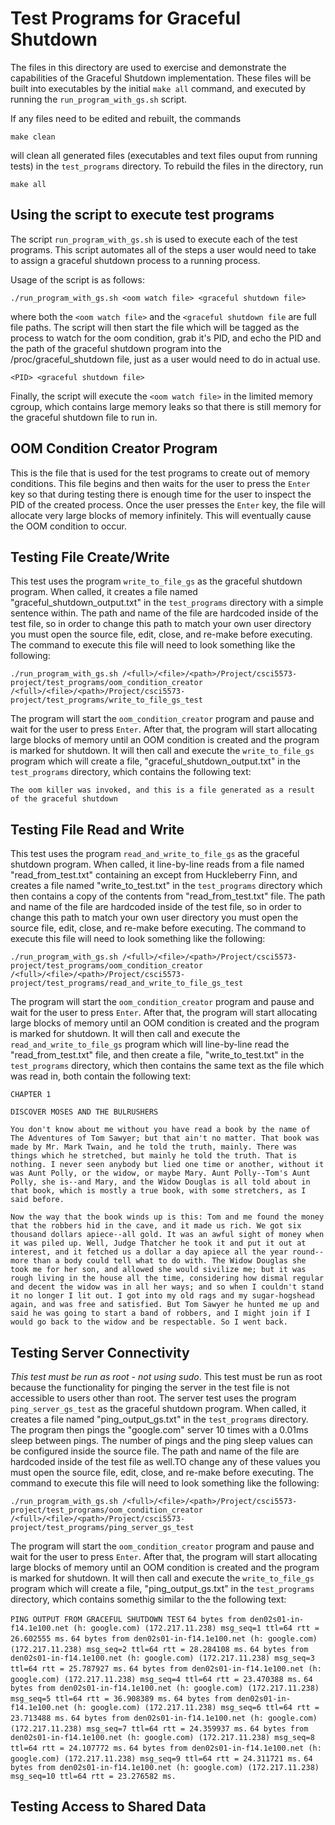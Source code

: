 # Test Programs for Graceful Shutdown
The files in this directory are used to exercise and demonstrate the capabilities of the Graceful Shutdown implementation. These files will be built into executables by the initial ```make all``` command, and executed by running the ```run_program_with_gs.sh``` script.

If any files need to be edited and rebuilt, the commands

```make clean```

will clean all generated files (executables and text files ouput from running tests) in the ```test_programs``` directory. To rebuild the files in the directory, run

```make all```

## Using the script to execute test programs
The script ```run_program_with_gs.sh``` is used to execute each of the test programs. This script automates all of the steps a user would need to take to assign a graceful shutdown process to a running process.

Usage of the script is as follows:

```./run_program_with_gs.sh <oom watch file> <graceful shutdown file>```

where both the ```<oom watch file>``` and the ```<graceful shutdown file``` are full file paths. The script will then start the file which will be tagged as the process to watch for the oom condition, grab it's PID, and echo the PID and the path of the graceful shutdown program into the /proc/graceful_shutdown file, just as a user would need to do in actual use.

```<PID> <graceful shutdown file>```

Finally, the script will execute the ```<oom watch file>``` in the limited memory cgroup, which contains large memory leaks so that there is still memory for the graceful shutdown file to run in.

## OOM Condition Creator Program
This is the file that is used for the test programs to create out of memory conditions. This file begins and then waits for the user to press the ```Enter``` key so that during testing there is enough time for the user to inspect the PID of the created process. Once the user presses the ```Enter``` key, the file will allocate very large blocks of memory infinitely. This will eventually cause the OOM condition to occur.

## Testing File Create/Write
This test uses the program ```write_to_file_gs``` as the graceful shutdown program. When called, it creates a file named "graceful_shutdown_output.txt" in the ```test_programs``` directory with a simple sentence within. The path and name of the file are hardcoded inside of the test file, so in order to change this path to match your own user directory you must open the source file, edit, close, and re-make before executing. The command to execute this file will need to look something like the following:

```./run_program_with_gs.sh /<full>/<file>/<path>/Project/csci5573-project/test_programs/oom_condition_creator /<full>/<file>/<path>/Project/csci5573-project/test_programs/write_to_file_gs_test```

The program will start the ```oom_condition_creator``` program and pause and wait for the user to press ```Enter```. After that, the program will start allocating large blocks of memory until an OOM condition is created and the program is marked for shutdown. It will then call and execute the ```write_to_file_gs``` program which will create a file, "graceful_shutdown_output.txt" in the ```test_programs``` directory, which contains the following text:

```The oom killer was invoked, and this is a file generated as a result of the graceful shutdown```


## Testing File Read and Write
This test uses the program ```read_and_write_to_file_gs``` as the graceful shutdown program. When called, it line-by-line reads from a file named "read_from_test.txt" containing an except from Huckleberry Finn, and creates a file named "write_to_test.txt" in the ```test_programs``` directory which then contains a copy of the contents from "read_from_test.txt" file. The path and name of the file are hardcoded inside of the test file, so in order to change this path to match your own user directory you must open the source file, edit, close, and re-make before executing. The command to execute this file will need to look something like the following:

```./run_program_with_gs.sh /<full>/<file>/<path>/Project/csci5573-project/test_programs/oom_condition_creator /<full>/<file>/<path>/Project/csci5573-project/test_programs/read_and_write_to_file_gs_test```

The program will start the ```oom_condition_creator``` program and pause and wait for the user to press ```Enter```. After that, the program will start allocating large blocks of memory until an OOM condition is created and the program is marked for shutdown. It will then call and execute the ```read_and_write_to_file_gs``` program which will line-by-line read the "read_from_test.txt" file, and then create a file, "write_to_test.txt" in the ```test_programs``` directory, which then contains the same text as the file which was read in, both contain the following text:

```CHAPTER 1```

```DISCOVER MOSES AND THE BULRUSHERS```

```You don't know about me without you have read a book by the name of The Adventures of Tom Sawyer; but that ain't no matter. That book was made by Mr. Mark Twain, and he told the truth, mainly. There was things which he stretched, but mainly he told the truth. That is nothing. I never seen anybody but lied one time or another, without it was Aunt Polly, or the widow, or maybe Mary. Aunt Polly--Tom's Aunt Polly, she is--and Mary, and the Widow Douglas is all told about in that book, which is mostly a true book, with some stretchers, as I said before.```

```Now the way that the book winds up is this: Tom and me found the money that the robbers hid in the cave, and it made us rich. We got six thousand dollars apiece--all gold. It was an awful sight of money when it was piled up. Well, Judge Thatcher he took it and put it out at interest, and it fetched us a dollar a day apiece all the year round--more than a body could tell what to do with. The Widow Douglas she took me for her son, and allowed she would sivilize me; but it was rough living in the house all the time, considering how dismal regular and decent the widow was in all her ways; and so when I couldn't stand it no longer I lit out. I got into my old rags and my sugar-hogshead again, and was free and satisfied. But Tom Sawyer he hunted me up and said he was going to start a band of robbers, and I might join if I would go back to the widow and be respectable. So I went back.```


## Testing Server Connectivity
*This test must be run as root - not using sudo*. This test must be run as root because the functionality for pinging the server in the test file is not accessible to users other than root. The server test uses the program ```ping_server_gs_test``` as the graceful shutdown program. When called, it creates a file named "ping_output_gs.txt" in the ```test_programs``` directory. The program then pings the "google.com" server 10 times with a 0.01ms sleep between pings. The number of pings and the ping sleep values can be configured inside the source file. The path and name of the file are hardcoded inside of the test file as well.TO change any of these values you must open the source file, edit, close, and re-make before executing. The command to execute this file will need to look something like the following:

```./run_program_with_gs.sh /<full>/<file>/<path>/Project/csci5573-project/test_programs/oom_condition_creator /<full>/<file>/<path>/Project/csci5573-project/test_programs/ping_server_gs_test```

The program will start the ```oom_condition_creator``` program and pause and wait for the user to press ```Enter```. After that, the program will start allocating large blocks of memory until an OOM condition is created and the program is marked for shutdown. It will then call and execute the ```write_to_file_gs``` program which will create a file, "ping_output_gs.txt" in the ```test_programs``` directory, which contains somethig similar to the the following text:

```PING OUTPUT FROM GRACEFUL SHUTDOWN TEST```
```64 bytes from den02s01-in-f14.1e100.net (h: google.com) (172.217.11.238) msg_seq=1 ttl=64 rtt = 26.602555 ms.```
```64 bytes from den02s01-in-f14.1e100.net (h: google.com) (172.217.11.238) msg_seq=2 ttl=64 rtt = 28.284108 ms.```
```64 bytes from den02s01-in-f14.1e100.net (h: google.com) (172.217.11.238) msg_seq=3 ttl=64 rtt = 25.787927 ms.```
```64 bytes from den02s01-in-f14.1e100.net (h: google.com) (172.217.11.238) msg_seq=4 ttl=64 rtt = 23.470388 ms.```
```64 bytes from den02s01-in-f14.1e100.net (h: google.com) (172.217.11.238) msg_seq=5 ttl=64 rtt = 36.908389 ms.```
```64 bytes from den02s01-in-f14.1e100.net (h: google.com) (172.217.11.238) msg_seq=6 ttl=64 rtt = 23.713488 ms.```
```64 bytes from den02s01-in-f14.1e100.net (h: google.com) (172.217.11.238) msg_seq=7 ttl=64 rtt = 24.359937 ms.```
```64 bytes from den02s01-in-f14.1e100.net (h: google.com) (172.217.11.238) msg_seq=8 ttl=64 rtt = 24.107772 ms.```
```64 bytes from den02s01-in-f14.1e100.net (h: google.com) (172.217.11.238) msg_seq=9 ttl=64 rtt = 24.311721 ms.```
```64 bytes from den02s01-in-f14.1e100.net (h: google.com) (172.217.11.238) msg_seq=10 ttl=64 rtt = 23.276582 ms.```


## Testing Access to Shared Data
